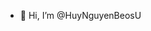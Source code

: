 - 👋 Hi, I’m @HuyNguyenBeosU


<!---
HuyNguyenBeosU/HuyNguyenBeosU is a ✨ special ✨ repository because its `README.md` (this file) appears on your GitHub profile.
You can click the Preview link to take a look at your changes.
--->
